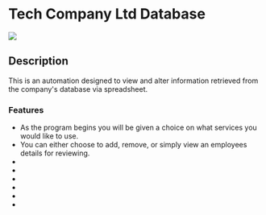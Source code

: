 # Tech Company Ltd Database

<img src="#">
<a href=""></a>

## Description

This is an automation designed to view and alter information retrieved from the company's database via spreadsheet.

### Features

<ul>
<li>As the program begins you will be given a choice on what services you would like to use.</li>
<li>You can either choose to add, remove, or simply view an employees details for reviewing.</li>
<li></li>
<li></li>
<li></li>
<li></li>
<li></li>
<li></li>
</ul>